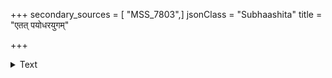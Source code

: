 +++
secondary_sources = [ "MSS_7803",]
jsonClass = "Subhaashita"
title = "एतत् पयोधरयुगम्"

+++

<details><summary>Text</summary>

एतत् पयोधरयुगं पतितं निरीक्ष्य खेदं वृथा वहसि किं कमलायताक्षि।  
स्तब्धो विवेकरहितो जनतापकारी ह्यत्युन्नतः प्रपततीति किमत्र चित्रम्॥
</details>
